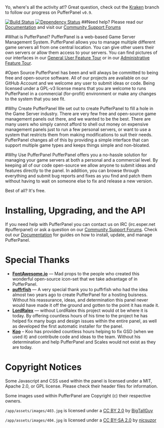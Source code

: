 Yo, where's all the activity at!? Great question, check out the [Kraken](https://github.com/PufferPanel/PufferPanel/tree/kraken) branch to follow our progress on PufferPanel `v0.9`.


[![Build Status](https://travis-ci.org/PufferPanel/PufferPanel.svg)](https://travis-ci.org/PufferPanel/PufferPanel) [![Dependency Status](https://gemnasium.com/PufferPanel/PufferPanel.svg)](https://gemnasium.com/PufferPanel/PufferPanel)
##Need help? Please read our [Documentation](http://www.pufferpanel.com/docs) and visit our [Community Support Forums](https://community.pufferpanel.com)

#What is PufferPanel?
PufferPanel is a web-based Game Server Management System. PufferPanel allows you to manage multiple different game servers all from one central location. You can give other users their own servers or allow them access to your servers. You can find pictures of our interfaces in our [General User Feature Tour](http://www.pufferpanel.com/docs/general-user-feature-tour) or in our [Administrative Feature Tour](http://www.pufferpanel.com/docs/administrative-feature-tour).

#Open Source
PufferPanel has been and will always be committed to being free and open-source software. All of our projects are available on our GitHub Account and we welcome any user to submit ideas or code. Being licensed under a GPL-v3 license means that you are welcome to runs PufferPanel in a commercial (for-profit) environment or make any changes to the system that you see fit.

#Why Create PufferPanel
We set out to create PufferPanel to fill a hole in the Game Server industry. There are very few free and open-source game management panels out there, and we wanted to be the best. There are many users who simply cannot afford to shell out money on expensive management panels just to run a few personal servers, or want to use a system that restricts them from making modifications to suit their needs. PufferPanel changes all of this by providing a simple interface that can support multiple game types and keeps things simple and non-bloated.

#Why Use PufferPanel
PufferPanel offers you a no-hassle solution for managing your game servers at both a personal and a commercial level. By keeping all of our code open-source we allow anyone to submit ideas and features directly to the panel. In addition, you can browse through everything and submit bug reports and fixes as you find and patch them without having to wait on someone else to fix and release a new version.

Best of all? It's free.

# Installing, Upgrading, and the API
If you need help with PufferPanel you can contact us on IRC (irc.esper.net #pufferpanel) or ask a question on our [Community Support Forums](https://community.pufferpanel.com). Check out our [Documentation](http://www.pufferpanel.com/docs) for guides on how to install, update, and manage PufferPanel.

# Special Thanks
* **[FontAwesome.io](http://fontawesome.io)** — Mad props to the people who created this wonderful open-source icon-set that we take advantage of in PufferPanel.
* **[puffrfish](https://github.com/puffrfish)** — A very special thank you to puffrfish who had the idea almost two years ago to create PufferPanel for a hosting buisness. Without his reassurance, ideas, and determination this panel never would have made it off the ground and gotten to the point it has made it.
* **[LordRalex](https://github.com/LordRalex)** — without LordRalex this project would ot be where it is today. By offering countless hours of his time to the project he has helped fix many bugs and design issues within the entire panel, as well as developed the first automatic installer for the panel.
* **[Koo](https://github.com/koo04)** – Koo has provided countless hours helping to fix GSD (when we used it) and contribute code and ideas to the team. Without his determination and help PufferPanel and Scales would not exist as they are today.

# Copyright Notices
Some Javascript and CSS used within the panel is licensed under a MIT, Apache 2.0, or GPL license. Please check their header files for information.

Some images used within PufferPanel are Copyright (c) their respective owners.

`/app/assets/images/403.jpg` is licensed under a [CC BY 2.0](http://creativecommons.org/licenses/by/2.0/) by [BigTallGuy](http://flickr.com/photos/bigtallguy/)

`/app/assets/images/404.jpg` is licensed under a [CC BY-SA 2.0](http://creativecommons.org/licenses/by-sa/2.0/) by [nicsuzor](http://flickr.com/photos/nicsuzor/)

